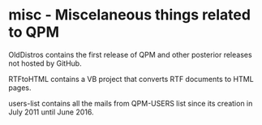 # misc - Miscelaneous things related to QPM

OldDistros contains the first release of QPM and other posterior releases not hosted by GitHub.

RTFtoHTML contains a VB project that converts RTF documents to HTML pages.

users-list contains all the mails from QPM-USERS list since its creation in July 2011 until June 2016.
